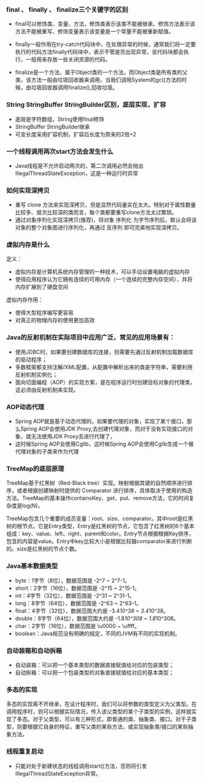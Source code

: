 ### final 、 finally 、 finalize三个关键字的区别
- final可以修饰类、变量、方法，修饰类表示该类不能被继承、修饰方法表示该方法不能被重写、修饰变量表示该变量是一个常量不能被重新赋值。

- finally一般作用在try-catch代码块中，在处理异常的时候，通常我们将一定要执行的代码方法finally代码块中，表示不管是否出现异常，该代码块都会执行，一般用来存放一些关闭资源的代码。

- finalize是一个方法，属于Object类的一个方法，而Object类是所有类的父类，该方法一般由垃圾回收器来调用，当我们调用System的gc()方法的时候，由垃圾回收器调用finalize(),回收垃圾。 

### String StringBuffer StringBuilder区别，底层实现，扩容
- 底层是字符数组，String使用final修饰
- StringBuffer StringBuilder继承
- 可变长度采用扩容机制，扩容后长度为原来的2倍+2


### 一个线程调用两次start方法会发生什么
- Java线程是不允许启动两次的，第二次调用必然会抛出IllegalThreadStateException，这是一种运行时异常

### 如何实现深拷贝
- 重写 clone 方法来实现深拷贝，但是显然代码量实在太大。特别对于属性数量比较多、层次比较深的类而言，每个类都要重写clone方法太过繁琐。
- 通过对象序列化实现深拷贝(推荐)，将对象 序列化 为字节序列后，默认会将该对象的整个对象图进行序列化，再通过 反序列 即可完美地实现深拷贝。

### 虚拟内存是什么

定义：
- 虚拟内存是计算机系统内存管理的一种技术，可以手动设置电脑的虚拟内存
- 使得应用程序认为它拥有连续的可用内存（一个连续的完整内存空间），并将内存扩展到了硬盘空间

虚拟内存作用：
- 使得大型程序编写更容易
- 对真正的物理内存的使用更加高效

### Java的反射机制在实际项目中应用广泛，常见的应用场景有：

- 使用JDBC时，如果要创建数据库的连接，则需要先通过反射机制加载数据库的驱动程序；
- 多数框架都支持注解/XML配置，从配置中解析出来的类是字符串，需要利用反射机制实例化；
- 面向切面编程（AOP）的实现方案，是在程序运行时创建目标对象的代理类，这必须由反射机制来实现。

### AOP动态代理
- Spring AOP就是基于动态代理的，如果要代理的对象，实现了某个接口，那么Spring AOP会使用JDK Proxy,去创建代理对象，而对于没有实现接口的对象，就无法使用JDK Proxy去进行代理了，
- 这时候Spring AOP会使用Cglib，这时候Spring AOP会使用Cglib生成一个被代理对象的子类来作为代理

### TreeMap的底层原理

TreeMap基于红黑树（Red-Black tree）实现。映射根据其键的自然顺序进行排序，或者根据创建映射时提供的 Comparator 进行排序，具体取决于使用的构造方法。TreeMap的基本操作containsKey、get、put、remove方法，它的时间复杂度是log(N)。

TreeMap包含几个重要的成员变量：root、size、comparator。其中root是红黑树的根节点。它是Entry类型，Entry是红黑树的节点，它包含了红黑树的6个基本组成：key、value、left、right、parent和color。Entry节点根据根据Key排序，包含的内容是value。Entry中key比较大小是根据比较器comparator来进行判断的。size是红黑树的节点个数。


### Java基本数据类型
- byte：1字节（8位），数据范围是 -2^7 ~ 2^7-1。
- short：2字节（16位），数据范围是 -2^15 ~ 2^15-1。
- int：4字节（32位），数据范围是 -2^31 ~ 2^31-1。
- long：8字节（64位），数据范围是 -2^63 ~ 2^63-1。
- float：4字节（32位），数据范围大约是 -3.4*10^38 ~ 3.4*10^38。
- double：8字节（64位），数据范围大约是 -1.8*10^308 ~ 1.8*10^308。
- char：2字节（16位），数据范围是 \u0000 ~ \uffff。
- boolean：Java规范没有明确的规定，不同的JVM有不同的实现机制。

### 自动装箱和自动拆箱

- 自动装箱：可以把一个基本类型的数据直接赋值给对应的包装类型；
- 自动拆箱：可以把一个包装类型的对象直接赋值给对应的基本类型；

### 多态的实现
多态的实现离不开继承，在设计程序时，我们可以将参数的类型定义为父类型。在调用程序时，则可以根据实际情况，传入该父类型的某个子类型的实例，这样就实现了多态。对于父类型，可以有三种形式，即普通的类、抽象类、接口。对于子类型，则要根据它自身的特征，重写父类的某些方法，或实现抽象类/接口的某些抽象方法。

### 线程重复启动
- 只能对处于新建状态的线程调用start()方法，否则将引发IllegalThreadStateException异常。